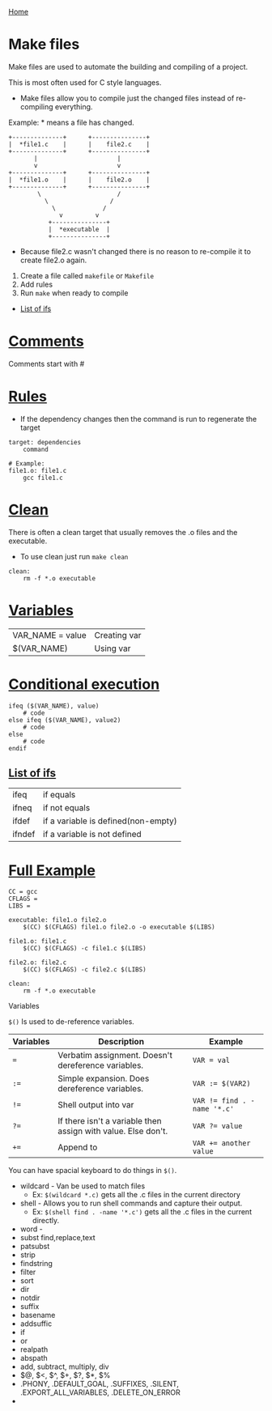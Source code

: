 [Home](../README.md)

# Make files
Make files are used to automate the building and compiling of a project.

This is most often used for C style languages.

- Make files allow you to compile just the changed files instead of re-compiling everything.

Example: * means a file has changed.

```
+--------------+      +---------------+
|  *file1.c    |      |    file2.c    |
+--------------+      +---------------+
       |                      |
       v                      v
+--------------+      +---------------+
|  *file1.o    |      |    file2.o    |
+--------------+      +---------------+
        \                     /
          \                 /
            \             /
              v         v
           +---------------+
           |  *executable  |
           +---------------+
```
- Because file2.c wasn't changed there is no reason to re-compile it to create file2.o again.

1. Create a file called `makefile` or `Makefile`
1. Add rules
1. Run `make` when ready to compile

<!-- TOC -->

- [List of ifs](#list-of-ifs)

<!-- /TOC -->

# [Comments](#make-files)
Comments start with #

# [Rules](#make-files)
- If the dependency changes then the command is run to regenerate the target

```
target: dependencies
    command

# Example:
file1.o: file1.c
    gcc file1.c
```

# [Clean](#make-files)
There is often a clean target that usually removes the .o files and the executable.
- To use clean just run `make clean`

```
clean:
    rm -f *.o executable
```

# [Variables](#make-files)

|                  |              |
|------------------|--------------|
| VAR_NAME = value | Creating var |
| $(VAR_NAME)      | Using var    |

# [Conditional execution](#make-files)

```
ifeq ($(VAR_NAME), value)
    # code
else ifeq ($(VAR_NAME), value2)
    # code
else
    # code
endif
```

## [List of ifs](#make-files)

|        |                                     |
|--------|-------------------------------------|
| ifeq   | if equals                           |
| ifneq  | if not equals                       |
| ifdef  | if a variable is defined(non-empty) |
| ifndef | if a variable is not defined        |

# [Full Example](#make-files)

```
CC = gcc
CFLAGS =
LIBS =

executable: file1.o file2.o
    $(CC) $(CFLAGS) file1.o file2.o -o executable $(LIBS)

file1.o: file1.c
    $(CC) $(CFLAGS) -c file1.c $(LIBS)

file2.o: file2.c
    $(CC) $(CFLAGS) -c file2.c $(LIBS)

clean:
    rm -f *.o executable

```

Variables

`$()` Is used to de-reference variables.

| Variables | Description                                                   | Example                     |
|-----------|---------------------------------------------------------------|-----------------------------|
| `=`       | Verbatim assignment. Doesn't dereference variables.           | `VAR = val`                 |
| `:=`      | Simple expansion. Does dereference variables.                 | `VAR := $(VAR2)`            |
| `!=`      | Shell output into var                                         | `VAR != find . -name '*.c'` |
| `?=`      | If there isn't a variable then assign with value. Else don't. | `VAR ?= value`              |
| `+=`      | Append to                                                     | `VAR += another value`      |

You can have spacial keyboard to do things in `$()`.
- wildcard - Van be used to match files
    - Ex: `$(wildcard *.c)` gets all the .c files in the current directory
- shell - Allows you to run shell commands and capture their output.
    - Ex: `$(shell find . -name '*.c')` gets all the .c files in the current directly.
- word - 
- subst find,replace,text
- patsubst
- strip
- findstring
- filter
- sort
- dir
- notdir
- suffix
- basename
- addsuffic
- if
- or
- realpath
- abspath
- add, subtract, multiply, div
- $@, $<, $^, $+, $?, $*, $%
- .PHONY, .DEFAULT_GOAL, .SUFFIXES, .SILENT, .EXPORT_ALL_VARIABLES, .DELETE_ON_ERROR
- 